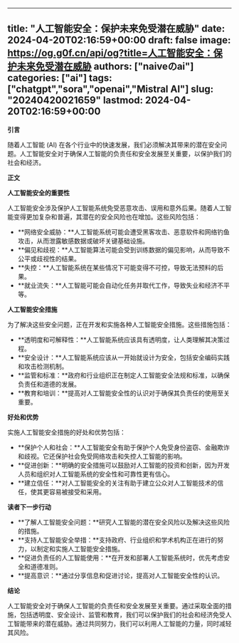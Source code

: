 
---
title: "人工智能安全：保护未来免受潜在威胁"
date: 2024-04-20T02:16:59+00:00
draft: false
image: https://og.g0f.cn/api/og?title=人工智能安全：保护未来免受潜在威胁
authors: ["naiveのai"]
categories: ["ai"]
tags: ["chatgpt","sora","openai","Mistral AI"]
slug: "20240420021659"
lastmod: 2024-04-20T02:16:59+00:00
---
**引言**

随着人工智能 (AI) 在各个行业中的快速发展，我们必须解决其带来的潜在安全问题。人工智能安全对于确保人工智能的负责任和安全发展至关重要，以保护我们的社会和经济。

**正文**

**人工智能安全的重要性**

人工智能安全涉及保护人工智能系统免受恶意攻击、误用和意外后果。随着人工智能变得更加复杂和普遍，其潜在的安全风险也在增加。这些风险包括：

* **网络安全威胁：**人工智能系统可能会遭受黑客攻击、恶意软件和网络钓鱼攻击，从而泄露敏感数据或破坏关键基础设施。
* **偏见和歧视：**人工智能算法可能会受到训练数据的偏见影响，从而导致不公平或歧视性的结果。
* **失控：**人工智能系统在某些情况下可能变得不可控，导致无法预料的后果。
* **就业流失：**人工智能可能会自动化任务并取代工作，导致失业和经济不平等。

**人工智能安全措施**

为了解决这些安全问题，正在开发和实施各种人工智能安全措施。这些措施包括：

* **透明度和可解释性：**人工智能系统应该具有透明度，让人类理解其决策过程。
* **安全设计：**人工智能系统应该从一开始就设计为安全，包括安全编码实践和攻击检测机制。
* **监管和标准：**政府和行业组织正在制定人工智能安全法规和标准，以确保负责任和道德的发展。
* **教育和培训：**提高对人工智能安全性的认识对于确保其负责任的使用至关重要。

**好处和优势**

实施人工智能安全措施的好处和优势包括：

* **保护个人和社会：**人工智能安全有助于保护个人免受身份盗窃、金融欺诈和歧视。它还保护社会免受网络攻击和失控人工智能的影响。
* **促进创新：**明确的安全措施可以鼓励对人工智能的投资和创新，因为开发人员和组织对人工智能系统的安全性和可靠性更有信心。
* **建立信任：**对人工智能安全的关注有助于建立公众对人工智能技术的信任，使其更容易被接受和采用。

**读者下一步行动**

* **了解人工智能安全问题：**研究人工智能的潜在安全风险以及解决这些风险的措施。
* **支持人工智能安全举措：**支持政府、行业组织和学术机构正在进行的努力，以制定和实施人工智能安全措施。
* **促进负责任的人工智能使用：**在开发和部署人工智能系统时，优先考虑安全和道德准则。
* **提高意识：**通过分享信息和促进讨论，提高对人工智能安全性的认识。

**结论**

人工智能安全对于确保人工智能的负责任和安全发展至关重要。通过采取全面的措施，包括透明度、安全设计、监管和教育，我们可以保护我们的社会和经济免受人工智能带来的潜在威胁。通过共同努力，我们可以利用人工智能的力量，同时减轻其风险。